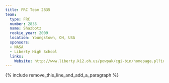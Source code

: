 ```yaml
---
title: FRC Team 2835
team:
  type: FRC
  number: 2835
  name: Shazbotz
  rookie_year: 2009
  location: Youngstown, OH, USA
  sponsors:
  - NASA
  - Liberty High School
  links:
    Website: http://www.liberty.k12.oh.us/powpak/cgi-bin/homepage.pl?id=lbtylhsrobotics
---
```


{% include remove_this_line_and_add_a_paragraph %}